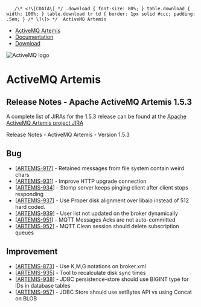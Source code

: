        /\* <!\[CDATA\[ */ .download { font-size: 80%; } table.download { width: 100%; } table.download tr td { border: 1px solid #ccc; padding: .5em; } /* \]\]> */  ActiveMQ Artemis

*   [ActiveMQ Artemis](index.html)
*   [Documentation](docs.html)
*   [Download](download.html)

![ActiveMQ logo](images/activemq-logo.png)

ActiveMQ Artemis
================

Release Notes - Apache ActiveMQ Artemis 1.5.3
---------------------------------------------

A complete list of JIRAs for the 1.5.3 release can be found at the [Apache ActiveMQ Artemis project JIRA](https://issues.apache.org/jira/secure/ReleaseNote.jspa?version=12339575&styleName=Html&projectId=12315920&Create=Create&atl_token=A5KQ-2QAV-T4JA-FDED%7Ce0a2038e11728890d51e45bf9f28e4d2105fddab%7Clout")

Release Notes - ActiveMQ Artemis - Version 1.5.3

Bug
---

*   \[[ARTEMIS-917](https://issues.apache.org/jira/browse/ARTEMIS-917)\] \- Retained messages from file system contain weird chars
*   \[[ARTEMIS-931](https://issues.apache.org/jira/browse/ARTEMIS-931)\] \- Improve HTTP upgrade connection
*   \[[ARTEMIS-934](https://issues.apache.org/jira/browse/ARTEMIS-934)\] \- Stomp server keeps pinging client after client stops responding
*   \[[ARTEMIS-937](https://issues.apache.org/jira/browse/ARTEMIS-937)\] \- Use Proper disk alignment over libaio instead of 512 hard coded.
*   \[[ARTEMIS-939](https://issues.apache.org/jira/browse/ARTEMIS-939)\] \- User list not updated on the broker dynamically
*   \[[ARTEMIS-951](https://issues.apache.org/jira/browse/ARTEMIS-951)\] \- MQTT Messages Acks are not auto-committed
*   \[[ARTEMIS-952](https://issues.apache.org/jira/browse/ARTEMIS-952)\] \- MQTT Clean session should delete subscription queues

Improvement
-----------

*   \[[ARTEMIS-873](https://issues.apache.org/jira/browse/ARTEMIS-873)\] \- Use K,M,G notations on broker.xml
*   \[[ARTEMIS-935](https://issues.apache.org/jira/browse/ARTEMIS-935)\] \- Tool to recalculate disk sync times
*   \[[ARTEMIS-938](https://issues.apache.org/jira/browse/ARTEMIS-938)\] \- JDBC persistence-store should use BIGINT type for IDs in database tables
*   \[[ARTEMIS-957](https://issues.apache.org/jira/browse/ARTEMIS-957)\] \- JDBC Store should use setBytes API vs using Concat on BLOB